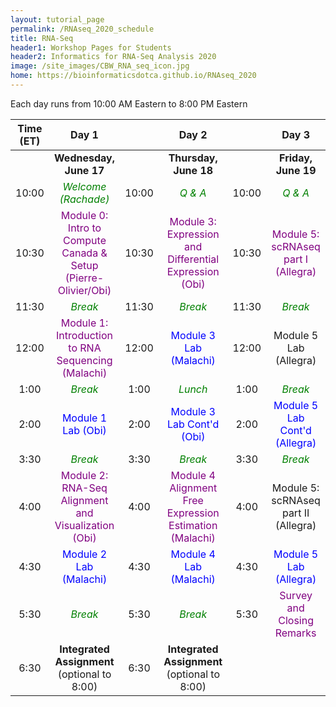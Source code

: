 ```yaml
---
layout: tutorial_page
permalink: /RNAseq_2020_schedule
title: RNA-Seq
header1: Workshop Pages for Students
header2: Informatics for RNA-Seq Analysis 2020
image: /site_images/CBW_RNA_seq_icon.jpg
home: https://bioinformaticsdotca.github.io/RNAseq_2020
---
```


Each day runs from 10:00 AM Eastern to 8:00 PM Eastern

| **Time (ET)** | **Day 1** | | **Day 2** | | **Day 3** |  
| :---: | :---: | :---: | :---: |:---: | :---: |  
| | **Wednesday, June 17** | | **Thursday, June 18** | | **Friday, June 19** |  
| 10:00 | <font color="green">*Welcome (Rachade)*</font> | 10:00 | <font color="green">*Q & A*</font> | 10:00 | <font color="green">*Q & A*</font> |  
| 10:30 | <font color="purple">Module 0: Intro to Compute Canada & Setup (Pierre-Olivier/Obi)</font> | 10:30 | <font color="purple">Module 3: Expression and Differential Expression (Obi)</font> | 10:30 | <font color="purple">Module 5: scRNAseq part I (Allegra)</font> |   
| 11:30 | <font color="green">*Break*</font> | 11:30 | <font color="green">*Break*</font>  | 11:30 | <font color="green">*Break*</font> |  
| 12:00 | <font color="purple">Module 1: Introduction to RNA Sequencing (Malachi)</font> | 12:00 | <font color="blue">Module 3 Lab (Malachi)</font> | 12:00 | Module 5 Lab (Allegra) |  
| 1:00  | <font color="green">*Break*</font> | 1:00 |  <font color="green">*Lunch*</font> | 1:00 | <font color="green">*Break*</font> |  
| 2:00  | <font color="blue">Module 1 Lab (Obi)</font> | 2:00 | <font color="blue">Module 3 Lab Cont'd (Obi)</font> | 2:00 | <font color="blue">Module 5 Lab Cont'd (Allegra) |  
| 3:30  |  <font color="green">*Break*</font> | 3:30 |  <font color="green">*Break*</font> | 3:30 | <font color="green">*Break*</font> |  
| 4:00  | <font color="purple">Module 2: RNA-Seq Alignment and Visualization (Obi)</font> | 4:00 | <font color="purple">Module 4 Alignment Free Expression Estimation (Malachi)</font> | 4:00 | Module 5: scRNAseq part II (Allegra) |  
| 4:30  |  <font color="blue">Module 2 Lab (Malachi)</font> | 4:30 | <font color="blue">Module 4 Lab (Malachi)</font> | 4:30 | <font color="blue">Module 5 Lab (Allegra)</font> |  
| 5:30  | <font color="green">*Break*</font> | 5:30 | <font color="green">*Break*</font> | 5:30 | <font color="purple">Survey and Closing Remarks</font> |  
| 6:30  | **Integrated Assignment** (optional to 8:00) | 6:30 | **Integrated Assignment** (optional to 8:00) | | | 
